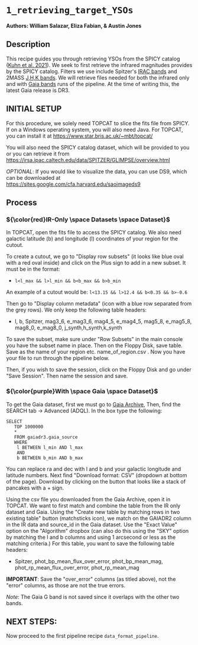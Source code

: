 # `1_retrieving_target_YSOs`


**Authors: William Salazar, Eliza Fabian, \& Austin Jones**


## Description

This recipe guides you through retrieving YSOs from the SPICY catalog ([Kuhn et al. 2021](https://iopscience.iop.org/article/10.3847/1538-4365/abe465)). We seek to first retrieve the infrared magnitudes provides by the SPICY catalog. Filters we use include Spitzer's [IRAC bands](https://svo2.cab.inta-csic.es/theory/fps/index.php?mode=browse&gname=Spitzer&asttype=) and 2MASS [J,H,K bands](https://svo2.cab.inta-csic.es/theory/fps/index.php?mode=browse&gname=2MASS&asttype=). We will retrieve files needed for both the infrared only and with [Gaia bands](https://svo2.cab.inta-csic.es/theory/fps/index.php?mode=browse&gname=GAIA&gname2=GAIA3&asttype=) runs of the pipeline. At the time of writing this, the latest Gaia release is DR3.


## INITIAL SETUP

For this procedure, we solely need TOPCAT to slice the fits file from SPICY. If on a Windows operating system, you will also need Java. For TOPCAT, you can install it at https://www.star.bris.ac.uk/~mbt/topcat/ 

You will also need the SPICY catalog dataset, which will be provided to you or you can retrieve it from https://irsa.ipac.caltech.edu/data/SPITZER/GLIMPSE/overview.html

<i>OPTIONAL</i>: If you would like to visualize the data, you can use DS9, which can be downloaded at https://sites.google.com/cfa.harvard.edu/saoimageds9

## Process

### ${\color{red}IR-Only \space Datasets \space Dataset}$

In TOPCAT, open the fits file to access the SPICY catalog. We also need galactic latitude (b) and longitude (l) coordinates of your region for the cutout.

To create a cutout, we go to "Display row subsets" (it looks like blue oval with a red oval inside) and click on the Plus sign to add in a new subset. It must be in the format:

- `l<l_max && l>l_min && b<b_max && b>b_min`

An example of a cutout would be: `l<13.15 && l>12.4 && b<0.35 && b>-0.6`

Then go to "Display column metadata" (icon with a blue row separated from the grey rows). We only keep the following table headers: 

- l, b, Spitzer, mag3_6, e_mag3_6, mag4_5, e_mag4_5, mag5_8, e_mag5_8, mag8_0, e_mag8_0, j_synth,h_synth,k_synth 

To save the subset, make sure under "Row Subsets" in the main console you have the subset name in place. Then on the Floppy Disk, save table. Save as the name of your region etc. name_of_region.csv . Now you have your file to run through the pipeline below.

Then, if you wish to save the session, click on the Floppy Disk and go under "Save Session". Then name the session and save.


### ${\color{purple}With \space Gaia \space Dataset}$

To get the Gaia dataset, first we must go to [Gaia Archive](https://gea.esac.esa.int/archive/), Then, find the SEARCH tab -> Advanced (ADQL). In the box type the following:
```
SELECT
   TOP 1000000
   *
   FROM gaiadr3.gaia_source
   WHERE
	l BETWEEN l_min AND l_max
  	AND
  	b BETWEEN b_min AND b_max
```
You can replace ra and dec with l and b and your galactic longitude and latitude numbers. Next find "Download format: CSV" (dropdown at bottom of the page). Download by clicking on the button that looks like a stack of pancakes with a + sign.


Using the csv file you downloaded from the Gaia Archive, open it in TOPCAT. We want to first match and combine the table from the IR only dataset and Gaia. Using the "Create new table by matching rows in two existing table" button (matchsticks icon), we match on the GAIADR2 column in the IR data and source_id in the Gaia dataset. Use the "Exact Value" option on the "Algorithm" dropbox (can also do this using the "SKY" option by matching the l and b columns and using 1 arcsecond or less as the matching criteria.) For this table, you want to save the following table headers: 

- Spitzer, phot_bp_mean_flux_over_error, phot_bp_mean_mag, phot_rp_mean_flux_over_error, phot_rp_mean_mag

<b>IMPORTANT</b>: Save the "over_error" columns (as titled above), not the "error" columns, as those are not the true errors.

<i>Note</i>: The Gaia G band is not saved since it overlaps with the other two bands.


## NEXT STEPS:

Now proceed to the first pipeline recipe `data_format_pipeline`.
